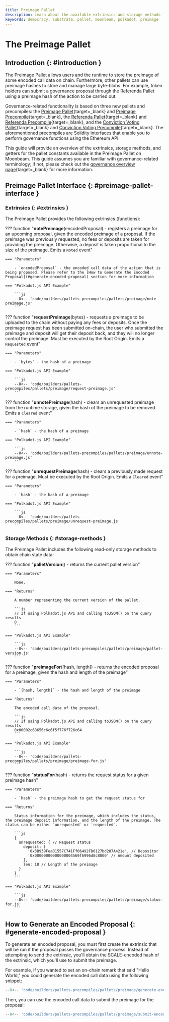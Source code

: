```yaml
---
title: Preimage Pallet
description: Learn about the available extrinsics and storage methods for the Preimage Pallet on Moonbeam, which are used to store and manage on-chain preimages.
keywords: democracy, substrate, pallet, moonbeam, polkadot, preimage
---
```


# The Preimage Pallet

## Introduction {: #introduction }

The Preimage Pallet allows users and the runtime to store the preimage of some encoded call data on chain. Furthermore, other pallets can use preimage hashes to store and manage large byte-blobs. For example, token holders can submit a governance proposal through the Referenda Pallet using a preimage hash of the action to be carried out.

Governance-related functionality is based on three new pallets and precompiles: the [Preimage Pallet](/builders/substrate/interfaces/features/governance/preimage/){target=\_blank} and [Preimage Precompile](/builders/ethereum/precompiles/features/governance/preimage/){target=\_blank}, the [Referenda Pallet](/builders/substrate/interfaces/features/governance/referenda/){target=\_blank} and [Referenda Precompile](/builders/ethereum/precompiles/features/governance/referenda/){target=\_blank}, and the [Conviction Voting Pallet](/builders/substrate/interfaces/features/governance/conviction-voting/){target=\_blank} and [Conviction Voting Precompile](/builders/ethereum/precompiles/features/governance/conviction-voting/){target=\_blank}. The aforementioned precompiles are Solidity interfaces that enable you to perform governance functions using the Ethereum API.

This guide will provide an overview of the extrinsics, storage methods, and getters for the pallet constants available in the Preimage Pallet on Moonbeam. This guide assumes you are familiar with governance-related terminology; if not, please check out the [governance overview page](/learn/features/governance/#opengov){target=_blank} for more information.

## Preimage Pallet Interface {: #preimage-pallet-interface }

### Extrinsics {: #extrinsics }

The Preimage Pallet provides the following extrinsics (functions):

??? function "**notePreimage**(encodedProposal) - registers a preimage for an upcoming proposal, given the encoded preimage of a proposal. If the preimage was previously requested, no fees or deposits are taken for providing the preimage. Otherwise, a deposit is taken proportional to the size of the preimage. Emits a `Noted` event"

    === "Parameters"

        - `encodedProposal` - the encoded call data of the action that is being proposed. Please refer to the [How to Generate the Encoded Proposal](#generate-encoded-proposal) section for more information

    === "Polkadot.js API Example"

        ```js
        --8<-- 'code/builders/pallets-precompiles/pallets/preimage/note-preimage.js'
        ```

??? function "**requestPreimage**(bytes) - requests a preimage to be uploaded to the chain without paying any fees or deposits. Once the preimage request has been submitted on-chain, the user who submitted the preimage and deposit will get their deposit back, and they will no longer control the preimage. Must be executed by the Root Origin. Emits a `Requested` event"

    === "Parameters"

        - `bytes` - the hash of a preimage

    === "Polkadot.js API Example"

        ```js
        --8<-- 'code/builders/pallets-precompiles/pallets/preimage/request-preimage.js'
        ```

??? function "**unnotePreimage**(hash) - clears an unrequested preimage from the runtime storage, given the hash of the preimage to be removed. Emits a `Cleared` event"

    === "Parameters"

        - `hash` - the hash of a preimage

    === "Polkadot.js API Example"

        ```js
        --8<-- 'code/builders/pallets-precompiles/pallets/preimage/unnote-preimage.js'
        ```

??? function "**unrequestPreimage**(hash) - clears a previously made request for a preimage. Must be executed by the Root Origin. Emits a `Cleared` event"

    === "Parameters"

        - `hash` - the hash of a preimage

    === "Polkadot.js API Example"

        ```js
        --8<-- 'code/builders/pallets-precompiles/pallets/preimage/unrequest-preimage.js'
        ```

### Storage Methods {: #storage-methods }

The Preimage Pallet includes the following read-only storage methods to obtain chain state data:

??? function "**palletVersion**() - returns the current pallet version"

    === "Parameters"

        None.

    === "Returns"

        A number representing the current version of the pallet.

        ```js
        // If using Polkadot.js API and calling toJSON() on the query results
        0
        ```

    === "Polkadot.js API Example"

        ```js
        --8<-- 'code/builders/pallets-precompiles/pallets/preimage/pallet-version.js'
        ```

??? function "**preimageFor**([hash, length]) - returns the encoded proposal for a preimage, given the hash and length of the preimage"

    === "Parameters"

        - `[hash, length]` - the hash and length of the preimage

    === "Returns"

        The encoded call data of the proposal.

        ```js
        // If using Polkadot.js API and calling toJSON() on the query results
        0x00002c68656c6c6f5f776f726c64
        ```

    === "Polkadot.js API Example"

        ```js
        --8<-- 'code/builders/pallets-precompiles/pallets/preimage/preimage-for.js'
        ```

??? function "**statusFor**(hash) - returns the request status for a given preimage hash"

    === "Parameters"

        - `hash` - the preimage hash to get the request status for

    === "Returns"

        Status information for the preimage, which includes the status, the preimage deposit information, and the length of the preimage. The status can be either `unrequested` or `requested`.

        ```js
        {
          unrequested: { // Request status
            deposit: [
              '0x3B939FeaD1557C741Ff06492FD0127bd287A421e', // Depositor
              '0x00000000000000004569f6996d8c8000' // Amount deposited
            ],
            len: 18 // Length of the preimage
          }
        }
        ```

    === "Polkadot.js API Example"

        ```js
        --8<-- 'code/builders/pallets-precompiles/pallets/preimage/status-for.js'
        ```

## How to Generate an Encoded Proposal {: #generate-encoded-proposal }

To generate an encoded proposal, you must first create the extrinsic that will be run if the proposal passes the governance process. Instead of attempting to send the extrinsic, you'll obtain the SCALE-encoded hash of the extrinsic, which you'll use to submit the preimage.

For example, if you wanted to set an on-chain remark that said "Hello World," you could generate the encoded call data using the following snippet:

```js
--8<-- 'code/builders/pallets-precompiles/pallets/preimage/generate-encoded-call-data.js'
```

Then, you can use the encoded call data to submit the preimage for the proposal:

```js
--8<-- 'code/builders/pallets-precompiles/pallets/preimage/submit-encoded-call-data.js'
```
